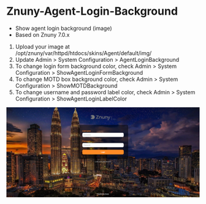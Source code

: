 # Znuny-Agent-Login-Background
- Show agent login background (image)
- Based on Znuny 7.0.x
 
1. Upload your image at /opt/znuny/var/httpd/htdocs/skins/Agent/default/img/
2. Update Admin > System Configuration > AgentLoginBackground
3. To change login form background color, check Admin > System Configuration > ShowAgentLoginFormBackground
4. To change MOTD box background color, check Admin > System Configuration > ShowMOTDBackground
5. To change username and password label color, check Admin > System Configuration > ShowAgentLoginLabelColor
  
  
![agent-login-bg](agent-login-bg.png)
